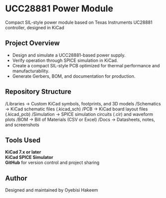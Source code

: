 # UCC28881 Power Module
Compact SIL-style power module based on Texas Instruments UC28881 controller, designed in KiCad
## Project Overview

- Design and simulate a UCC28881-based power supply.  
- Verify operation through SPICE simulation in KiCad.  
- Create a compact SIL-style PCB optimized for thermal performance and manufacturability.  
- Generate Gerbers, BOM, and documentation for production.
## Repository Structure
/Libraries → Custom KiCad symbols, footprints, and 3D models
/Schematics → KiCad schematic files (.kicad_sch)
/PCB → KiCad board layout files (.kicad_pcb)
/Simulation → SPICE simulation circuits (.cir) and waveform plots
/BOM → Bill of Materials (CSV or Excel)
/Docs → Datasheets, notes, and screenshots
## Tools Used
**KiCad 7.x or later**  
**KiCad SPICE Simulator**  
**GitHub** for version control and project sharing
## Author
Designed and maintained by Oyebisi Hakeem
